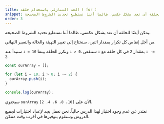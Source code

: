 ```yaml
---
title: العد التنازلي باستخدام حلقة ( for )
snippet: يمكن أيضًا للحلقة أن تعد بشكل عكسي، طالما أننا نستطيع تحديد الشروط الصحيحة
order: 3
---
```


يمكن أيضًا للحلقة أن تعد بشكل عكسي، طالما أننا نستطيع تحديد الشروط الصحيحة.

من أجل إنقاص كل تكرار بمقدار اثنين، سنحتاج إلى تغيير التهيئة والحالة والتعبير
النهائي.

سنبدأ عند `i = 10` ونكرر الحلقة بينما `i > 0`. سننقص `i` بمقدار `2` في كل حلقة
مع `i -= 2`.

```js
const ourArray = [];

for (let i = 10; i > 0; i -= 2) {
  ourArray.push(i);
}

console.log(ourArray);
```

سيحتوي `ourArray` الآن على `[10، 8، 6، 4، 2]`.

<div class="quiz">
نعتذر عن عدم وجود اختبار لهذا الدرس حالياً. نحن نعمل بجد لإعداد اختبارات لجميع الدروس وسنقوم بتوفيرها في أقرب وقت ممكن.
</div>
